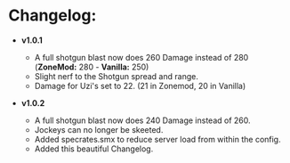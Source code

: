 # Changelog: #

* **v1.0.1**
  * A full shotgun blast now does 260 Damage instead of 280 (**ZoneMod:** 280 - **Vanilla:** 250)
  * Slight nerf to the Shotgun spread and range.
  * Damage for Uzi's set to 22. (21 in Zonemod, 20 in Vanilla)

* **v1.0.2**
  * A full shotgun blast now does 240 Damage instead of 260.
  * Jockeys can no longer be skeeted.
  * Added specrates.smx to reduce server load from within the config.
  * Added this beautiful Changelog.
